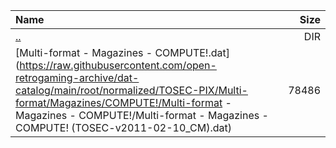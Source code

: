 |Name|Size|
|:---|---:|
|[..](../index.html)|DIR|
|[Multi-format - Magazines - COMPUTE!.dat](https://raw.githubusercontent.com/open-retrogaming-archive/dat-catalog/main/root/normalized/TOSEC-PIX/Multi-format/Magazines/COMPUTE!/Multi-format - Magazines - COMPUTE!/Multi-format - Magazines - COMPUTE! (TOSEC-v2011-02-10_CM).dat)|78486|
